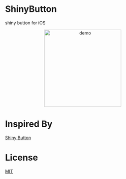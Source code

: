 ShinyButton
===

shiny button for iOS

<p align="center" >
  <img src="demo.gif" title="demo" float=left width=250>
</p>

# Inspired By

[Shiny Button](https://shiny-button.vercel.app/)

# License

[MIT](LICENSE)